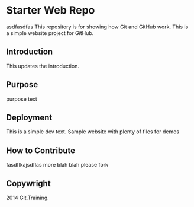 # Starter Web Repo

asdfasdfas
This repository is for showing how Git and GitHub work.
This is a simple website project for GitHub.

## Introduction

This updates the introduction.

## Purpose

purpose text

## Deployment

This is a simple dev text.
Sample website with plenty of files for demos

## How to Contribute

fasdflkajsdflas
more blah blah
please fork

## Copywright

2014 Git.Training.
